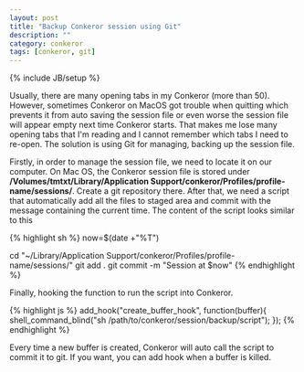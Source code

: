```yaml
---
layout: post
title: "Backup Conkeror session using Git"
description: ""
category: conkeror
tags: [conkeror, git]
---
```

{% include JB/setup %}

Usually, there are many opening tabs in my Conkeror (more than 50). However,
sometimes Conkeror on MacOS got trouble when quitting which prevents it from
auto saving the session file or even worse the session file will appear empty next
time Conkeror starts. That makes me lose many opening tabs that I'm reading and
I cannot remember which tabs I need to re-open. The solution is using Git for
managing, backing up the session file.

Firstly, in order to manage the session file, we need to locate it on our
computer. On Mac OS, the Conkeror session file is stored under
**/Volumes/tmtxt/Library/Application Support/conkeror/Profiles/profile-name/sessions/**.
Create a git repository there. After that, we need a script that automatically
add all the files to staged area and commit with the message containing the
current time. The content of the script looks similar to this

{% highlight sh %}
now=$(date +"%T")

cd "~/Library/Application Support/conkeror/Profiles/profile-name/sessions/"
git add .
git commit -m "Session at $now"
{% endhighlight %}

Finally, hooking the function to run the script into Conkeror.

{% highlight js %}
add_hook("create_buffer_hook", function(buffer){
  shell_command_blind("sh /path/to/conkeror/session/backup/script");
});
{% endhighlight %}

Every time a new buffer is created, Conkeror will auto call the script to commit
it to git. If you want, you can add hook when a buffer is killed.

<!-- more -->
